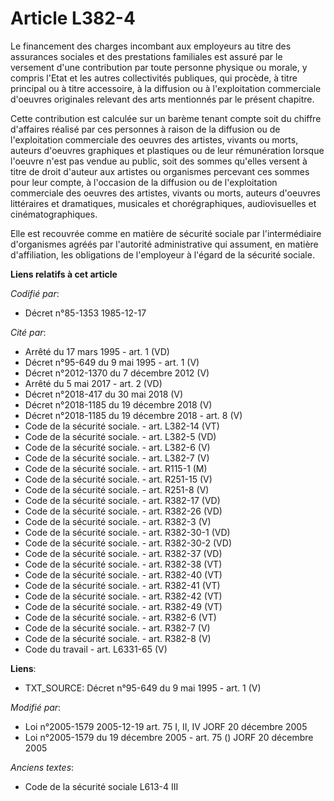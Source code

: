 # Article L382-4

Le financement des charges incombant aux employeurs au titre des assurances sociales et des prestations familiales est assuré
par le versement d'une contribution par toute personne physique ou morale, y compris l'Etat et les autres collectivités
publiques, qui procède, à titre principal ou à titre accessoire, à la diffusion ou à l'exploitation commerciale d'oeuvres
originales relevant des arts mentionnés par le présent chapitre. 

Cette contribution est calculée sur un barème tenant compte soit du chiffre d'affaires réalisé par ces personnes à raison de
la diffusion ou de l'exploitation commerciale des oeuvres des artistes, vivants ou morts, auteurs d'oeuvres graphiques et
plastiques ou de leur rémunération lorsque l'oeuvre n'est pas vendue au public, soit des sommes qu'elles versent à titre de
droit d'auteur aux artistes ou organismes percevant ces sommes pour leur compte, à l'occasion de la diffusion ou de
l'exploitation commerciale des oeuvres des artistes, vivants ou morts, auteurs d'oeuvres littéraires et dramatiques,
musicales et chorégraphiques, audiovisuelles et cinématographiques. 

Elle est recouvrée comme en matière de sécurité sociale par l'intermédiaire d'organismes agréés par l'autorité administrative
qui assument, en matière d'affiliation, les obligations de l'employeur à l'égard de la sécurité sociale.

**Liens relatifs à cet article**

_Codifié par_:

  - Décret n°85-1353 1985-12-17

_Cité par_:

  - Arrêté du 17 mars 1995 - art. 1 (VD)
  - Décret n°95-649 du 9 mai 1995 - art. 1 (V)
  - Décret n°2012-1370 du 7 décembre 2012 (V)
  - Arrêté du 5 mai 2017 - art. 2 (VD)
  - Décret n°2018-417 du 30 mai 2018 (V)
  - Décret n°2018-1185 du 19 décembre 2018 (V)
  - Décret n°2018-1185 du 19 décembre 2018 - art. 8 (V)
  - Code de la sécurité sociale. - art. L382-14 (VT)
  - Code de la sécurité sociale. - art. L382-5 (VD)
  - Code de la sécurité sociale. - art. L382-6 (V)
  - Code de la sécurité sociale. - art. L382-7 (V)
  - Code de la sécurité sociale. - art. R115-1 (M)
  - Code de la sécurité sociale. - art. R251-15 (V)
  - Code de la sécurité sociale. - art. R251-8 (V)
  - Code de la sécurité sociale. - art. R382-17 (VD)
  - Code de la sécurité sociale. - art. R382-26 (VD)
  - Code de la sécurité sociale. - art. R382-3 (V)
  - Code de la sécurité sociale. - art. R382-30-1 (VD)
  - Code de la sécurité sociale. - art. R382-30-2 (VD)
  - Code de la sécurité sociale. - art. R382-37 (VD)
  - Code de la sécurité sociale. - art. R382-38 (VT)
  - Code de la sécurité sociale. - art. R382-40 (VT)
  - Code de la sécurité sociale. - art. R382-41 (VT)
  - Code de la sécurité sociale. - art. R382-42 (VT)
  - Code de la sécurité sociale. - art. R382-49 (VT)
  - Code de la sécurité sociale. - art. R382-6 (VT)
  - Code de la sécurité sociale. - art. R382-7 (V)
  - Code de la sécurité sociale. - art. R382-8 (V)
  - Code du travail - art. L6331-65 (V)

**Liens**:

  - TXT_SOURCE: Décret n°95-649 du 9 mai 1995 - art. 1 (V)

_Modifié par_:

  - Loi n°2005-1579 2005-12-19 art. 75 I, II, IV JORF 20 décembre 2005
  - Loi n°2005-1579 du 19 décembre 2005 - art. 75 () JORF 20 décembre 2005

_Anciens textes_:

  - Code de la sécurité sociale L613-4 III
